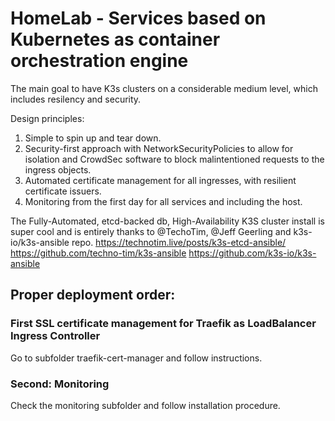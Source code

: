 
# HomeLab - Services based on Kubernetes as container orchestration engine
The main goal to have K3s clusters on a considerable medium level, which includes resilency and security.

Design principles:
1. Simple to spin up and tear down.
2. Security-first approach with NetworkSecurityPolicies to allow for isolation and CrowdSec software to block malintentioned requests to the ingress objects.
3. Automated certificate management for all ingresses, with resilient certificate issuers.
4. Monitoring from the first day for all services and including the host.

The Fully-Automated, etcd-backed db, High-Availability K3S  cluster install is super cool and is entirely thanks to @TechoTim, @Jeff Geerling and k3s-io/k3s-ansible repo.
https://technotim.live/posts/k3s-etcd-ansible/
https://github.com/techno-tim/k3s-ansible
https://github.com/k3s-io/k3s-ansible

## Proper deployment order:
### First SSL certificate management for Traefik as LoadBalancer Ingress Controller
Go to subfolder traefik-cert-manager and follow instructions.


### Second: Monitoring
Check the monitoring subfolder and follow installation procedure.

